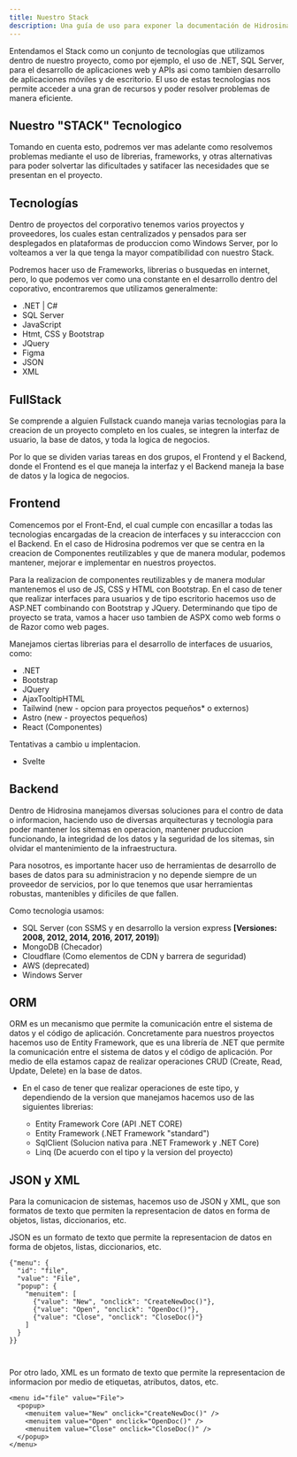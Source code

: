 ```yaml
---
title: Nuestro Stack
description: Una guía de uso para exponer la documentación de Hidrosina. 
---
```


Entendamos el Stack como un conjunto de tecnologías que utilizamos dentro de nuestro proyecto, como por ejemplo, el uso de .NET, SQL Server, para el desarrollo de aplicaciones web y APIs asi como tambien desarrollo de aplicaciones móviles y de escritorio. El uso de estas tecnologias nos permite acceder a una gran de recursos y poder resolver problemas de manera eficiente. 

## Nuestro "STACK" Tecnologico



Tomando en cuenta esto, podremos ver mas adelante como resolvemos problemas mediante el uso de librerias, frameworks, y otras alternativas para poder solvertar las dificultades y satifacer las necesidades que se presentan en el proyecto.

## Tecnologías

Dentro de proyectos del corporativo tenemos varios proyectos y proveedores, los cuales estan centralizados y pensados para ser desplegados en plataformas de produccion como Windows Server, por lo volteamos a ver la que tenga la mayor compatibilidad con nuestro Stack.

Podremos hacer uso de Frameworks, librerias o busquedas en internet, pero, lo que podemos ver como una constante en el desarrollo dentro del coporativo, encontraremos que utilizamos generalmente:

- .NET | C#
- SQL Server
- JavaScript 
- Htmt, CSS y Bootstrap
- JQuery
- Figma
- JSON 
- XML
 
  
## FullStack

Se comprende a alguien Fullstack cuando maneja varias tecnologias para la creacion de un proyecto completo en los cuales, se integren la interfaz de usuario, la base de datos, y toda la logica de negocios.

Por lo que se dividen varias tareas en dos grupos, el Frontend y el Backend, donde el Frontend es el que maneja la interfaz y el Backend maneja la base de datos y la logica de negocios.

## Frontend

Comencemos por el Front-End, el cual cumple con encasillar a todas las tecnologias encargadas de la creacion de interfaces y su interacccion con el Backend. En el caso de Hidrosina podremos ver que se centra en la creacion de Componentes reutilizables y que de manera modular, podemos mantener, mejorar e implementar en nuestros proyectos.

Para la realizacion de componentes reutilizables y de manera modular mantenemos el uso de JS, CSS y HTML con Bootstrap. En el caso de tener que realizar interfaces para usuarios y de tipo escritorio hacemos uso de ASP.NET combinando con Bootstrap y JQuery. Determinando que tipo de proyecto se trata, vamos a hacer uso tambien de ASPX como web forms o de Razor como web pages.

Manejamos ciertas librerias para el desarrollo de interfaces de usuarios, como:

- .NET
- Bootstrap
- JQuery
- AjaxTooltipHTML
- Tailwind (new - opcion para proyectos pequeños* o externos)
- Astro (new - proyectos pequeños)
- React (Componentes)

Tentativas a cambio u implentacion.
- Svelte


## Backend


Dentro de Hidrosina manejamos diversas soluciones para el contro de data o informacion, haciendo uso de diversas arquitecturas y tecnologia para poder mantener los sitemas en operacion, mantener pruduccion funcionando, la integridad de los datos y la seguridad de los sitemas, sin olvidar el mantenimiento de la infraestructura.

Para nosotros, es importante hacer uso de herramientas de desarrollo de bases de datos para su administracion y no depende siempre de un proveedor de servicios, por lo que tenemos que usar herramientas robustas, mantenibles y dificiles de que fallen.

Como tecnologia usamos:
- SQL Server (con SSMS y en desarrollo la version express **[Versiones: 2008, 2012, 2014, 2016, 2017, 2019]**)
- MongoDB (Checador)
- Cloudflare (Como elementos de CDN y barrera de seguridad)
- AWS (deprecated)
- Windows Server



## ORM

ORM es un mecanismo que permite la comunicación entre el sistema de datos y el código de aplicación. Concretamente para nuestros proyectos hacemos uso de Entity Framework, que es una librería de .NET que permite la comunicación entre el sistema de datos y el código de aplicación. Por medio de ella estamos capaz de realizar operaciones CRUD (Create, Read, Update, Delete) en la base de datos. 

- En el caso de tener que realizar operaciones de este tipo, y dependiendo de la version que manejamos hacemos uso de las siguientes librerias:

  - Entity Framework Core (API .NET CORE)
  - Entity Framework (.NET Framework "standard")
  - SqlClient (Solucion nativa para .NET Framework y .NET Core)
  - Linq (De acuerdo con el tipo y la version del proyecto)



## JSON y XML

Para la comunicacion de sistemas, hacemos uso de JSON y XML, que son formatos de texto que permiten la representacion de datos en forma de objetos, listas, diccionarios, etc.

JSON es un formato de texto que permite la representacion de datos en forma de objetos, listas, diccionarios, etc. 

```
{"menu": {
  "id": "file",
  "value": "File",
  "popup": {
    "menuitem": [
      {"value": "New", "onclick": "CreateNewDoc()"},
      {"value": "Open", "onclick": "OpenDoc()"},
      {"value": "Close", "onclick": "CloseDoc()"}
    ]
  }
}}



```



Por otro lado, XML es un formato de texto que permite la representacion de informacion por medio de etiquetas, atributos, datos, etc.

```
<menu id="file" value="File">
  <popup>
    <menuitem value="New" onclick="CreateNewDoc()" />
    <menuitem value="Open" onclick="OpenDoc()" />
    <menuitem value="Close" onclick="CloseDoc()" />
  </popup>
</menu>

```


 
<!-- ## Referencias

- Read [about how-to guides](https://diataxis.fr/how-to-guides/) in the Diátaxis framework -->
